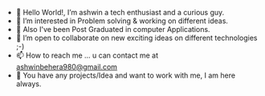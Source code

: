- 👋 Hello World!, I’m ashwin a tech enthusiast and a curious guy.
- 👀 I’m interested in Problem solving & working on different ideas.
- 🌱 Also I've been Post Graduated in computer Applications.
- 💞️ I’m open to collaborate on new exciting ideas on different technologies ;-)
- 📫 How to reach me ... u can contact me at ashwinbehera980@gmail.com
- 🤝 You have any projects/Idea and want to work with me, I am here always. 

<!---
com-ashwin/com-ashwin is a ✨ special ✨ repository because its `README.md` (this file) appears on your GitHub profile.
You can click the Preview link to take a look at your changes.
--->
